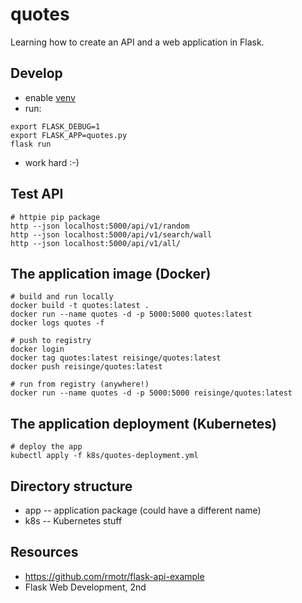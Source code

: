 # quotes

Learning how to create an API and a web application in Flask.

## Develop

* enable [venv](https://github.com/jreisinger/blog/blob/master/posts/python-venv.md)
* run:

```
export FLASK_DEBUG=1
export FLASK_APP=quotes.py
flask run
```

* work hard :-)

## Test API

```
# httpie pip package
http --json localhost:5000/api/v1/random
http --json localhost:5000/api/v1/search/wall
http --json localhost:5000/api/v1/all/
```

## The application image (Docker)

```
# build and run locally
docker build -t quotes:latest .
docker run --name quotes -d -p 5000:5000 quotes:latest
docker logs quotes -f

# push to registry
docker login
docker tag quotes:latest reisinge/quotes:latest
docker push reisinge/quotes:latest

# run from registry (anywhere!)
docker run --name quotes -d -p 5000:5000 reisinge/quotes:latest
```

## The application deployment (Kubernetes)

```
# deploy the app
kubectl apply -f k8s/quotes-deployment.yml
```

## Directory structure

* app -- application package (could have a different name)
* k8s -- Kubernetes stuff

## Resources

* https://github.com/rmotr/flask-api-example
* Flask Web Development, 2nd
